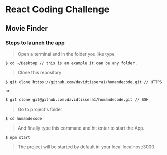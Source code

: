 # React Coding Challenge

## Movie Finder


### Steps to launch the app
> Open a terminal and in the folder you like type
```
$ cd ~/Desktop // this is an example it can be any folder.
```
> Clone this repository
```code
$ git clone https://github.com/davidtissera1/humandecode.git // HTTPS

or

$ git clone git@github.com:davidtissera1/humandecode.git // SSH
```
> Go to project's folder
```code
$ cd humandecode
```
> And finally type this command and hit enter to start the App.
```code
$ npm start
```

> The project will be started by default in your local localhost:3000.

